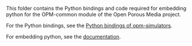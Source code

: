 This folder contains the Python bindings and code required for embedding python for the OPM-common module of the Open Porous Media project.

For the Python bindings, see the [Python bindings of opm-simulators](https://github.com/OPM/opm-simulators/blob/master/python/README.md).

For embedding python, see the [documentation](https://opm-project.org/?page_id=1454). 